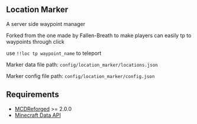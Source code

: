 Location Marker
--------

A server side waypoint manager

Forked from the one made by Fallen-Breath to make players can easily tp to waypoints through click

use `!!loc tp waypoint_name` to teleport

Marker data file path: `config/location_marker/locations.json`

Marker config file path: `config/location_marker/config.json`

## Requirements

- [MCDReforged](https://github.com/Fallen-Breath/MCDReforged) >= 2.0.0
- [Minecraft Data API](https://github.com/MCDReforged/MinecraftDataAPI)

